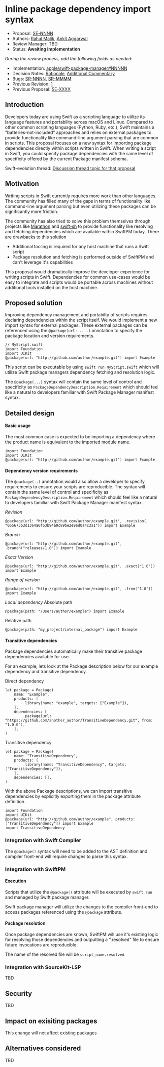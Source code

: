 # Inline package dependency import syntax

* Proposal: [SE-NNNN](NNNN-filename.md)
* Authors: [Rahul Malik](https://github.com/rahul-malik), [Ankit Aggarwal](https://github.com/aciidb0mb3r)
* Review Manager: TBD
* Status: **Awaiting implementation**

*During the review process, add the following fields as needed:*

* Implementation: [apple/swift-package-manager#NNNNN](https://github.com/apple/swift-package-manager/pull/NNNNN)
* Decision Notes: [Rationale](https://forums.swift.org/), [Additional Commentary](https://forums.swift.org/)
* Bugs: [SR-NNNN](https://bugs.swift.org/browse/SR-NNNN), [SR-MMMM](https://bugs.swift.org/browse/SR-MMMM)
* Previous Revision: [1](https://github.com/apple/swift-evolution/blob/...commit-ID.../proposals/NNNN-filename.md)
* Previous Proposal: [SE-XXXX](XXXX-filename.md)

## Introduction

Developers today are using Swift as a scripting language to utilize its language features and portability across macOS and Linux. Compared to other common scripting languages (Python, Ruby, etc.), Swift maintains a "batteries-not-included" approaches and relies on external packages to provide functionality like command-line argument parsing that are common in scripts. This proposal focuses on a new syntax for importing package dependencies directly within scripts written in Swift. When writing a script in Swift, you could specify package dependencies with the same level of specificity offered by the current Package manifest schema.

Swift-evolution thread: [Discussion thread topic for that
proposal](https://forums.swift.org/)

## Motivation

Writing scripts in Swift currently requires more work than other languages. The community has filled many of the gaps in terms of functionality like command-line argument parsing but even utilizing these packages can be significantly more friction.

The community has also tried to solve this problem themselves through projects like [Marathon](http://github.com/johnsundell/marathon) and [swift-sh](http://github.com/mxcl/swift-sh) to provide functionality like resolving and fetching dependencies which are available within SwiftPM today.
There are drawbacks to this solution
- Additional tooling is required for any host machine that runs a Swift script
- Package resolution and fetching is performed outside of SwiftPM and can't leverage it's capabilities

This proposal would dramatically improve the developer experience for writing scripts in Swift. Dependencies for common use-cases would be easy to integrate and scripts would be portable across machines without additional tools installed on the host machine. 

## Proposed solution


Improving dependency management and portabilty of scripts requires declaring dependencies within the script itself. We would implement a new import syntax for external packages. These external packages can be referenced using the `@package(url: ....)` annotation to specify the package location and version requirements.

```
// MyScript.swift
import Foundation
import UIKit
@package(url: "http://github.com/author/example.git") import Example
```

This script can be executable by using `swift run MyScript.swift` which will utilize Swift package managers dependency fetching and resolution logic.

The `@package(...)` syntax will contain the same level of control and specificity as `PackageDependencyDescription.Requirement` which should feel like a natural to developers familiar with Swift Package Manager manifest syntax.  


## Detailed design


#### Basic usage
The most common case is expected to be importing a dependency where the product name is equivalent to the imported module name.
```
import Foundation
import UIKit
@package(url: "http://github.com/author/example.git") import Example
```

#### Dependency version requirements

The `@package(..)` annotation would also allow a developer to specify requirements to ensure your scripts are reproducible. The syntax will contain the same level of control and specificity as `PackageDependencyDescription.Requirement` which should feel like a natural to developers familiar with Swift Package Manager manifest syntax.  

*Revision*
```
@package(url: "http://github.com/author/example.git", .revision( "065675b3d1364a6f63b94a9c89be2e9ed0a4c3a1")) import Example
```

*Branch*
```
@package(url: "http://github.com/author/example.git", .branch("releases/1.0")) import Example
```

*Exact Version*
```
@package(url: "http://github.com/author/example.git", .exact("1.0")) import Example
```

*Range of version*
```
@package(url: "http://github.com/author/example.git", .from("1.0")) import Example
```

*Local dependency*
Absolute path
```
@package(path: "/Users/author/example") import Example
```

Relative path
```
@package(path: "my_project/internal_package") import Example
```

#### Transitive dependencies 

Package dependencies automatically make their transitive package dependencies available for use.

For an example, lets look at the Package description below for our example dependency and transitive dependency.

Direct dependency
```
let package = Package(
    name: "Example",
    products: [
        .library(name: "example", targets: ["Example"]),
    ],
    dependencies: [
        .package(url: "https://github.com/another_author/TransitiveDependency.git", from: "1.0.0"),
    ],
)
```

Transitive dependency
```
let package = Package(
    name: "TransitiveDependency",
    products: [
        .library(name: "TransitiveDependency", targets: ["TransitiveDependency"]),
    ],
    dependencies: [],
)
```

With the above Package descriptions, we can import transitive dependencies by explicitly exporting them in the package attribute definition.
```
import Foundation
import UIKit
@package(url: "http://github.com/author/example", products: ["TransitiveDependency"]) import Example 
import TransitiveDependency 
```

### Integration with Swift Compiler 

The `@package()` syntax will need to be added to the AST definition and compiler front-end will require changes to parse this syntax.

### Integration with SwiftPM

#### Execution
Scripts that utilize the `@package()` attribute will be executed by `swift run` and managed by Swift package manager.

Swift package manager will utilize the changes to the compiler front-end to access packages referenced using the `@package` attribute.

#### Package resolution 
Once package dependencies are known, SwiftPM will use it's existing logic for resolving those dependencies and outputting a ".resolved" file to ensure future invocations are reproducible.

The name of the resolved file will be `script_name.resolved`.

### Integration with SourceKit-LSP 

TBD


## Security

TBD

## Impact on exisiting packages

This change will not affect existing packages


## Alternatives considered

TBD
